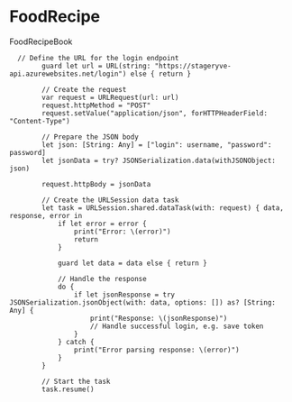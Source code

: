 # FoodRecipe
FoodRecipeBook 

      // Define the URL for the login endpoint
            guard let url = URL(string: "https://stageryve-api.azurewebsites.net/login") else { return }

            // Create the request
            var request = URLRequest(url: url)
            request.httpMethod = "POST"
            request.setValue("application/json", forHTTPHeaderField: "Content-Type")

            // Prepare the JSON body
            let json: [String: Any] = ["login": username, "password": password]
            let jsonData = try? JSONSerialization.data(withJSONObject: json)

            request.httpBody = jsonData

            // Create the URLSession data task
            let task = URLSession.shared.dataTask(with: request) { data, response, error in
                if let error = error {
                    print("Error: \(error)")
                    return
                }

                guard let data = data else { return }
                
                // Handle the response
                do {
                    if let jsonResponse = try JSONSerialization.jsonObject(with: data, options: []) as? [String: Any] {
                        print("Response: \(jsonResponse)")
                        // Handle successful login, e.g. save token
                    }
                } catch {
                    print("Error parsing response: \(error)")
                }
            }
            
            // Start the task
            task.resume()
